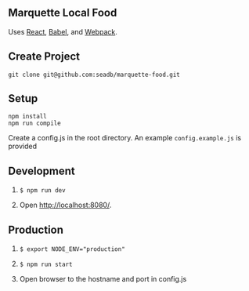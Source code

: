 Marquette Local Food
---

Uses [React](https://facebook.github.io/react/), [Babel](http://babeljs.io/), and [Webpack](http://webpack.github.io/).


Create Project
---
```
git clone git@github.com:seadb/marquette-food.git
```


Setup
---

```
npm install
npm run compile
```

Create a config.js in the root directory.  An example `config.example.js` is
provided

Development
---
1. `$ npm run dev`

2. Open [http://localhost:8080/](http://localhost:8080/).

Production
---
1. `$ export NODE_ENV="production"`

2. `$ npm run start`

3. Open browser to the hostname and port in config.js
